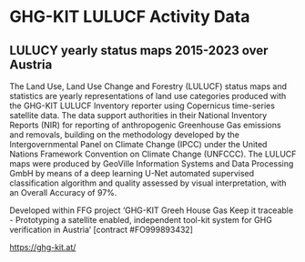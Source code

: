 # GHG-KIT LULUCF Activity Data

## LULUCY yearly status maps 2015-2023 over Austria

The Land Use, Land Use Change and Forestry (LULUCF) status maps and statistics are yearly representations of land use categories produced with the GHG-KIT LULUCF Inventory reporter using Copernicus time-series satellite data. The data support authorities in their National Inventory Reports (NIR) for reporting of anthropogenic Greenhouse Gas emissions and removals, building on the methodology developed by the Intergovernmental Panel on Climate Change (IPCC) under the United Nations Framework Convention on Climate Change (UNFCCC). The LULUCF maps were produced by GeoVille Information Systems and Data Processing GmbH by means of a deep learning U-Net automated supervised classification algorithm and quality assessed by visual interpretation, with an Overall Accuracy of 97%.

Developed within FFG project ‘GHG-KIT Greeh House Gas Keep it traceable - Prototyping a satellite enabled, independent tool-kit system for GHG verification in Austria’ [contract #FO999893432]

https://ghg-kit.at/

